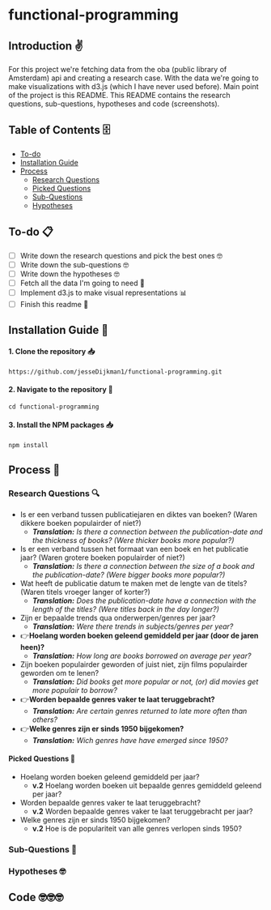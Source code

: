 # functional-programming

## Introduction ✌️
For this project we're fetching data from the oba (public library of Amsterdam) api and creating a research case. With the data we're going to make visualizations with d3.js (which I have never used before). Main point of the project is this README. This README contains the research questions, sub-questions, hypotheses and code (screenshots).

## Table of Contents 🗄
- [To-do](#to-do)
- [Installation Guide](#installation-guide)
- [Process](#process)
  - [Research Questions](#research-questions)
  - [Picked Questions](#picked-questions)
  - [Sub-Questions](#sub-questions)
  - [Hypotheses](#hypotheses)

## To-do 📋
- [ ] Write down the research questions and pick the best ones 🤓
- [ ] Write down the sub-questions 🤓
- [ ] Write down the hypotheses 🤓
- [ ] Fetch all the data I'm going to need 👐
- [ ] Implement d3.js to make visual representations 📊
- [ ] Finish this readme 👀

## Installation Guide 📖
#### 1. Clone the repository 📥
```
https://github.com/jesseDijkman1/functional-programming.git
```
#### 2. Navigate to the repository 🚗
```
cd functional-programming
```
#### 3. Install the NPM packages 📥
```
npm install
```

## Process 📝

### Research Questions 🔍
- Is er een verband tussen publicatiejaren en diktes van boeken? (Waren dikkere boeken populairder of niet?)
  - _**Translation:** Is there a connection between the publication-date and the thickness of books? (Were thicker books more popular?)_
- Is er een verband tussen het formaat van een boek en het publicatie jaar? (Waren grotere boeken populairder of niet?)
  - _**Translation:** Is there a connection between the size of a book and the publication-date? (Were bigger books more popular?)_
- Wat heeft de publicatie datum te maken met de lengte van de titels? (Waren titels vroeger langer of korter?)
  - _**Translation:** Does the publication-date have a connection with the length of the titles? (Were titles back in the day longer?)_
- Zijn er bepaalde trends qua onderwerpen/genres per jaar?
  - _**Translation:** Were there trends in subjects/genres per year?_
- 👉**Hoelang worden boeken geleend gemiddeld per jaar (door de jaren heen)?**
  - _**Translation:** How long are books borrowed on average per year?_
- Zijn boeken populairder geworden of juist niet, zijn films populairder geworden om te lenen?
  - _**Translation:** Did books get more popular or not, (or) did movies get more populair to borrow?_
- 👉**Worden bepaalde genres vaker te laat teruggebracht?**
  - _**Translation:** Are certain genres returned to late more often than others?_
- 👉**Welke genres zijn er sinds 1950 bijgekomen?**
  - _**Translation:** Wich genres have have emerged since 1950?_

#### Picked Questions 📍
- Hoelang worden boeken geleend gemiddeld per jaar?
  - **v.2** Hoelang worden boeken uit bepaalde genres gemiddeld geleend per jaar?
- Worden bepaalde genres vaker te laat teruggebracht?
  - **v.2** Worden bepaalde genres vaker te laat teruggebracht per jaar?
- Welke genres zijn er sinds 1950 bijgekomen?
  - **v.2** Hoe is de populariteit van alle genres verlopen sinds 1950?
### Sub-Questions 👶
### Hypotheses 🤓

## Code 🤓🤓🤓

